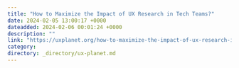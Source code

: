 ```yaml
---
title: "How to Maximize the Impact of UX Research in Tech Teams?"
date: 2024-02-05 13:00:17 +0000
dateadded: 2024-02-06 00:01:24 +0000
description: ""
link: "https://uxplanet.org/how-to-maximize-the-impact-of-ux-research-in-tech-teams-cd8ed0379dc4?source=rss----819cc2aaeee0---4"
category:
directory: _directory/ux-planet.md
---
```

